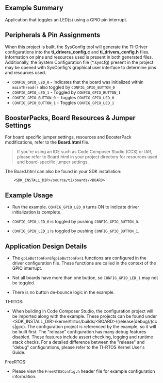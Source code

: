 ## Example Summary

Application that toggles an LED(s) using a GPIO pin interrupt.

## Peripherals & Pin Assignments

When this project is built, the SysConfig tool will generate the TI-Driver
configurations into the __ti_drivers_config.c__ and __ti_drivers_config.h__
files. Information on pins and resources used is present in both generated
files. Additionally, the System Configuration file (\*.syscfg) present in the
project may be opened with SysConfig's graphical user interface to determine
pins and resources used.

* `CONFIG_GPIO_LED_0` - Indicates that the board was initialized within
`mainThread()` also toggled by `CONFIG_GPIO_BUTTON_0`
* `CONFIG_GPIO_LED_1` - Toggled by `CONFIG_GPIO_BUTTON_1`
* `CONFIG_GPIO_BUTTON_0` - Toggles `CONFIG_GPIO_LED_0`
* `CONFIG_GPIO_BUTTON_1` - Toggles `CONFIG_GPIO_LED_1`

## BoosterPacks, Board Resources & Jumper Settings

For board specific jumper settings, resources and BoosterPack modifications,
refer to the __Board.html__ file.

> If you're using an IDE such as Code Composer Studio (CCS) or IAR, please
refer to Board.html in your project directory for resources used and
board-specific jumper settings.

The Board.html can also be found in your SDK installation:

        <SDK_INSTALL_DIR>/source/ti/boards/<BOARD>

## Example Usage

* Run the example. `CONFIG_GPIO_LED_0` turns ON to indicate driver
initialization is complete.

* `CONFIG_GPIO_LED_0` is toggled by pushing `CONFIG_GPIO_BUTTON_0`.
* `CONFIG_GPIO_LED_1` is toggled by pushing `CONFIG_GPIO_BUTTON_1`.

## Application Design Details

* The `gpioButtonFxn0`/`gpioButtonFxn1` functions are configured in the driver configuration
file. These functions are called in the context of the GPIO interrupt.

* Not all boards have more than one button, so `CONFIG_GPIO_LED_1` may not be
toggled.

* There is no button de-bounce logic in the example.

TI-RTOS:

* When building in Code Composer Studio, the configuration project will be
imported along with the example. These projects can be found under
\<SDK_INSTALL_DIR>\/kernel/tirtos/builds/\<BOARD\>/(release|debug)/(ccs|gcc).
The configuration project is referenced by the example, so it
will be built first. The "release" configuration has many debug features
disabled. These features include assert checking, logging and runtime stack
checks. For a detailed difference between the "release" and "debug"
configurations, please refer to the TI-RTOS Kernel User's Guide.

FreeRTOS:

* Please view the `FreeRTOSConfig.h` header file for example configuration
information.
